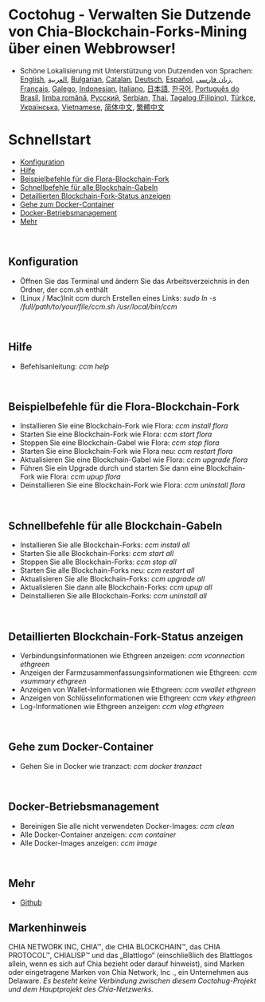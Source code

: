 # Coctohug - Verwalten Sie Dutzende von Chia-Blockchain-Forks-Mining über einen Webbrowser!
- Schöne Lokalisierung mit Unterstützung von Dutzenden von Sprachen: [English](./ccm_en.md), [العربية](./ccm_ar.md), [Bulgarian](./ccm_bg.md), [Catalan](./ccm_ca.md), [Deutsch](./ccm_de.md), [Español](./ccm_es.md), [زبان فارسی](./ccm_fa.md), [Français](./ccm_fr.md), [Galego](./ccm_gl.md), [Indonesian](./ccm_id.md), [Italiano](./ccm_it.md), [日本語](./ccm_ja.md), [한국어](./ccm_ko.md), [Português do Brasil](./ccm_pt.md), [limba română](./ccm_ro.md), [Русский](./ccm_ru.md), [Serbian](./ccm_sr.md), [Thai](./ccm_th.md), [Tagalog (Filipino)](./ccm_tl.md), [Türkçe](./ccm_tr.md), [Українська](./ccm_uk.md), [Vietnamese](./ccm_vi.md), [简体中文](./ccm_zh-CN.md), [繁體中文](./ccm_zh-TW.md)


# Schnellstart
  - [Konfiguration](#ccm-setup)
  - [Hilfe](#ccm-help)
  - [Beispielbefehle für die Flora-Blockchain-Fork](#ccm-sample)
  - [Schnellbefehle für alle Blockchain-Gabeln](#ccm-all)
  - [Detaillierten Blockchain-Fork-Status anzeigen](#ccm-view)
  - [Gehe zum Docker-Container](#ccm-docker)
  - [Docker-Betriebsmanagement](#ccm-docker-manage)
  - [Mehr](#ccm-more)
  

<p id="ccm-setup">&nbsp;</p>

## Konfiguration
- Öffnen Sie das Terminal und ändern Sie das Arbeitsverzeichnis in den Ordner, der ccm.sh enthält
- (Linux / Mac)Init ccm durch Erstellen eines Links: <i>sudo ln -s /full/path/to/your/file/ccm.sh /usr/local/bin/ccm</i>


<p id="ccm-help">&nbsp;</p>

## Hilfe
- Befehlsanleitung: <i>ccm help</i>


<p id="ccm-sample">&nbsp;</p>

## Beispielbefehle für die Flora-Blockchain-Fork
- Installieren Sie eine Blockchain-Fork wie Flora: <i>ccm install flora</i>
- Starten Sie eine Blockchain-Fork wie Flora: <i>ccm start flora</i>
- Stoppen Sie eine Blockchain-Gabel wie Flora: <i>ccm stop flora</i>
- Starten Sie eine Blockchain-Fork wie Flora neu: <i>ccm restart flora</i>
- Aktualisieren Sie eine Blockchain-Gabel wie Flora: <i>ccm upgrade flora</i>
- Führen Sie ein Upgrade durch und starten Sie dann eine Blockchain-Fork wie Flora: <i>ccm upup flora</i>
- Deinstallieren Sie eine Blockchain-Fork wie Flora: <i>ccm uninstall flora</i>


<p id="ccm-all">&nbsp;</p>

## Schnellbefehle für alle Blockchain-Gabeln
- Installieren Sie alle Blockchain-Forks: <i>ccm install all</i>
- Starten Sie alle Blockchain-Forks: <i>ccm start all</i>
- Stoppen Sie alle Blockchain-Forks: <i>ccm stop all</i>
- Starten Sie alle Blockchain-Forks neu: <i>ccm restart all</i>
- Aktualisieren Sie alle Blockchain-Forks: <i>ccm upgrade all</i>
- Aktualisieren Sie dann alle Blockchain-Forks: <i>ccm upup all</i>
- Deinstallieren Sie alle Blockchain-Forks: <i>ccm uninstall all</i>


<p id="ccm-view">&nbsp;</p>

## Detaillierten Blockchain-Fork-Status anzeigen
- Verbindungsinformationen wie Ethgreen anzeigen: <i>ccm vconnection ethgreen</i>
- Anzeigen der Farmzusammenfassungsinformationen wie Ethgreen: <i>ccm vsummary ethgreen</i>
- Anzeigen von Wallet-Informationen wie Ethgreen: <i>ccm vwallet ethgreen</i>
- Anzeigen von Schlüsselinformationen wie Ethgreen: <i>ccm vkey ethgreen</i>
- Log-Informationen wie Ethgreen anzeigen: <i>ccm vlog ethgreen</i>


<p id="ccm-docker">&nbsp;</p>

## Gehe zum Docker-Container
- Gehen Sie in Docker wie tranzact: <i>ccm docker tranzact</i>


<p id="ccm-docker-manage">&nbsp;</p>

## Docker-Betriebsmanagement
- Bereinigen Sie alle nicht verwendeten Docker-Images: <i>ccm clean</i>
- Alle Docker-Container anzeigen: <i>ccm container</i>
- Alle Docker-Images anzeigen: <i>ccm image</i>


<p id="ccm-more">&nbsp;</p>

## Mehr
- [Github](https://github.com/raingggg/coctohug-manager)

## Markenhinweis
CHIA NETWORK INC, CHIA™, die CHIA BLOCKCHAIN™, das CHIA PROTOCOL™, CHIALISP™ und das „Blattlogo“ (einschließlich des Blattlogos allein, wenn es sich auf Chia bezieht oder darauf hinweist), sind Marken oder eingetragene Marken von Chia Network, Inc ., ein Unternehmen aus Delaware. *Es besteht keine Verbindung zwischen diesem Coctohug-Projekt und dem Hauptprojekt des Chia-Netzwerks.*
 
 
 
 
